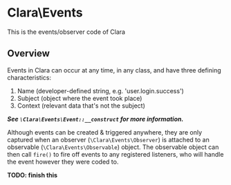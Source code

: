 Clara\Events
============

This is the events/observer code of Clara


Overview
--------

Events in Clara can occur at any time, in any class, and have three defining characteristics:

1. Name (developer-defined string, e.g. 'user.login.success')
2. Subject (object where the event took place)
3. Context (relevant data that's not the subject)

***See `\Clara\Events\Event::__construct` for more information.***

Although events can be created & triggered anywhere, they are only captured when an observer (`\Clara\Events\Observer`) is attached to an observable (`\Clara\Events\Observable`) object. The observable object can then call `fire()` to fire off events to any registered listeners, who will handle the event however they were coded to.



**TODO: finish this**